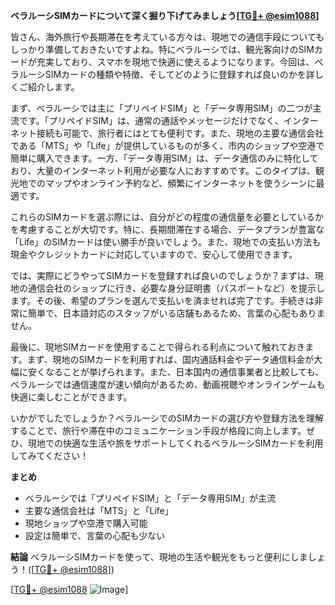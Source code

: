 **ベラルーシSIMカードについて深く掘り下げてみましょう[[TG💪+ @esim1088](https://t.me/s/esim1088)]**

皆さん、海外旅行や長期滞在を考えている方々は、現地での通信手段についてもしっかり準備しておきたいですよね。特にベラルーシでは、観光客向けのSIMカードが充実しており、スマホを現地で快適に使えるようになります。今回は、ベラルーシSIMカードの種類や特徴、そしてどのように登録すれば良いのかを詳しくご紹介します。

まず、ベラルーシでは主に「プリペイドSIM」と「データ専用SIM」の二つが主流です。「プリペイドSIM」は、通常の通話やメッセージだけでなく、インターネット接続も可能で、旅行者にはとても便利です。また、現地の主要な通信会社である「MTS」や「Life」が提供しているものが多く、市内のショップや空港で簡単に購入できます。一方、「データ専用SIM」は、データ通信のみに特化しており、大量のインターネット利用が必要な人におすすめです。このタイプは、観光地でのマップやオンライン予約など、頻繁にインターネットを使うシーンに最適です。

これらのSIMカードを選ぶ際には、自分がどの程度の通信量を必要としているかを考慮することが大切です。特に、長期間滞在する場合、データプランが豊富な「Life」のSIMカードは使い勝手が良いでしょう。また、現地での支払い方法も現金やクレジットカードに対応していますので、安心して使用できます。

では、実際にどうやってSIMカードを登録すれば良いのでしょうか？まずは、現地の通信会社のショップに行き、必要な身分証明書（パスポートなど）を提示します。その後、希望のプランを選んで支払いを済ませれば完了です。手続きは非常に簡単で、日本語対応のスタッフがいる店舗もあるため、言葉の心配もありません。

最後に、現地SIMカードを使用することで得られる利点について触れておきます。まず、現地のSIMカードを利用すれば、国内通話料金やデータ通信料金が大幅に安くなることが挙げられます。また、日本国内の通信事業者と比較しても、ベラルーシでは通信速度が速い傾向があるため、動画視聴やオンラインゲームも快適に楽しむことができます。

いかがでしたでしょうか？ベラルーシでのSIMカードの選び方や登録方法を理解することで、旅行や滞在中のコミュニケーション手段が格段に向上します。ぜひ、現地での快適な生活や旅をサポートしてくれるベラルーシSIMカードを利用してみてください！

**まとめ**
- ベラルーシでは「プリペイドSIM」と「データ専用SIM」が主流
- 主要な通信会社は「MTS」と「Life」
- 現地ショップや空港で購入可能
- 設定は簡単で、言葉の心配も少ない

**結論**
ベラルーシSIMカードを使って、現地の生活や観光をもっと便利にしましょう！([[TG💪+ @esim1088](https://t.me/s/esim1088)])

[[TG💪+ @esim1088](https://t.me/s/esim1088) ![Image](https://i.postimg.cc/Y0z9fWf4/image.png)]